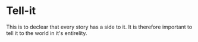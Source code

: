 # Tell-it

This is to declear that every story has a side to it.
It is therefore important to tell it to the world in it's entirelity. 
